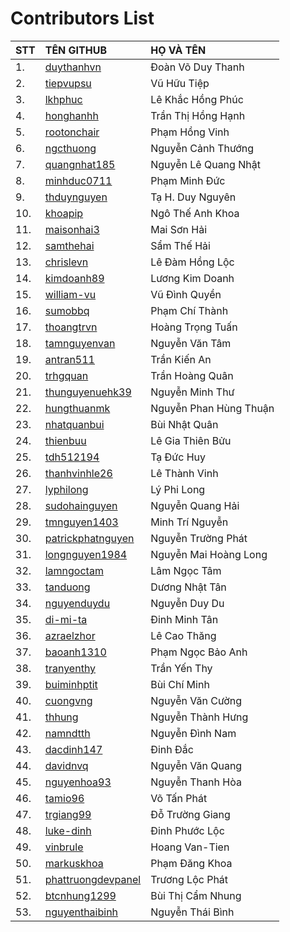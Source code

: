 # Contributors List

| STT | TÊN GITHUB                                                      | HỌ VÀ TÊN                      |
|:----|:----------------------------------------------------------------|:-------------------------------|
| 1.  | [duythanhvn](https://github.com/duythanhvn)                     | Đoàn Võ Duy Thanh              |
| 2.  | [tiepvupsu](https://github.com/tiepvupsu)                       | Vũ Hữu Tiệp                    |
| 3.  | [lkhphuc](https://github.com/lkhphuc)                           | Lê Khắc Hồng Phúc              |
| 4.  | [honghanhh](https://github.com/honghanhh)                       | Trần Thị Hồng Hạnh             |
| 5.  | [rootonchair](https://github.com/rootonchair)                   | Phạm Hồng Vinh                 |
| 6.  | [ngcthuong](https://github.com/ngcthuong)                       | Nguyễn Cảnh Thướng             |
| 7.  | [quangnhat185](https://github.com/quangnhat185)                 | Nguyễn Lê Quang Nhật           |
| 8.  | [minhduc0711](https://github.com/minhduc0711)                   | Phạm Minh Đức                  |
| 9.  | [thduynguyen](https://github.com/thduynguyen)                   | Tạ H. Duy Nguyên               |
| 10. | [khoapip](https://github.com/khoapip)                           | Ngô Thế Anh Khoa               |
| 11. | [maisonhai3](https://github.com/maisonhai3)                     | Mai Sơn Hải                    |
| 12. | [samthehai](https://github.com/samthehai)                       | Sẩm Thế Hải                    |
| 13. | [chrislevn](https://github.com/chrislevn)                       | Lê Đàm Hồng Lộc                |
| 14. | [kimdoanh89](https://github.com/kimdoanh89)                     | Lương Kim Doanh                |
| 15. | [william-vu](https://github.com/william-vu)                     | Vũ Đình Quyền                  |
| 16. | [sumobbq](https://github.com/sumobbq)                           | Phạm Chí Thành                 |
| 17. | [thoangtrvn](https://github.com/thoangtrvn)                     | Hoàng Trọng Tuấn               |
| 18. | [tamnguyenvan](https://github.com/tamnguyenvan)                 | Nguyễn Văn Tâm                 |
| 19. | [antran511](https://github.com/antran511)                       | Trần Kiến An                   |
| 20. | [trhgquan](https://github.com/trhgquan)                         | Trần Hoàng Quân                |
| 21. | [thunguyenuehk39](https://github.com/thunguyenuehk39)           | Nguyễn Minh Thư                |
| 22. | [hungthuanmk](https://github.com/hungthuanmk)                   | Nguyễn Phan Hùng Thuận         |
| 23. | [nhatquanbui](https://github.com/NhatQuanBui)                   | Bùi Nhật Quân                  |
| 24. | [thienbuu](https://github.com/thienbuu)                         | Lê Gia Thiên Bửu               |
| 25. | [tdh512194](https://github.com/tdh512194)                       | Tạ Đức Huy                     |
| 26. | [thanhvinhle26](https://github.com/thanhvinhle26)               | Lê Thành Vinh                  |
| 27. | [lyphilong](https://github.com/lyphilong)                       | Lý Phi Long                    |
| 28. | [sudohainguyen](https://github.com/sudohainguyen)               | Nguyễn Quang Hải               |
| 29. | [tmnguyen1403](https://github.com/tmnguyen1403)                 | Minh Trí Nguyễn                |
| 30. | [patrickphatnguyen](https://github.com/patrickphatnguyen)       | Nguyễn Trường Phát             |
| 31. | [longnguyen1984](https://github.com/longnguyen1984)             | Nguyễn Mai Hoàng Long          |
| 32. | [lamngoctam](https://github.com/lamngoctam)                     | Lâm Ngọc Tâm                   |
| 33. | [tanduong](https://github.com/tanduong)                         | Dương Nhật Tân                 |
| 34. | [nguyenduydu](https://github.com/nguyenduydu)                   | Nguyễn Duy Du                  |
| 35. | [di-mi-ta](https://github.com/di-mi-ta)                         | Đinh Minh Tân                  |
| 36. | [azraelzhor](https://github.com/azraelzhor)                     | Lê Cao Thăng                   |
| 37. | [baoanh1310](https://github.com/baoanh1310)                     | Phạm Ngọc Bảo Anh              |
| 38. | [tranyenthy](https://github.com/tranyenthy)                     | Trần Yến Thy                   |
| 39. | [buiminhptit](https://github.com/buiminhptit)                   | Bùi Chí Minh                   |
| 40. | [cuongvng](https://github.com/cuongvng)                         | Nguyễn Văn Cường               |
| 41. | [thhung](https://github.com/thhung)                             | Nguyễn Thành Hưng              |
| 42. | [namndtth](https://github.com/namndtth)                         | Nguyễn Đình Nam                |
| 43. | [dacdinh147](https://github.com/dacdinh147)                     | Đinh Đắc                       |
| 44. | [davidnvq](https://github.com/davidnvq)                         | Nguyễn Văn Quang               |
| 45. | [nguyenhoa93](https://github.com/nguyenhoa93)                   | Nguyễn Thanh Hòa               |
| 46. | [tamio96](https://github.com/tamio96)                           | Võ Tấn Phát                    |
| 47. | [trgiang99](https://github.com/trgiang99)                       | Đỗ Trường Giang                |
| 48. | [luke-dinh](https://github.com/luke-dinh)                       | Đinh Phước Lộc                 |
| 49. | [vinbrule](https://github.com/vinbrule)                         | Hoang Van-Tien                 |
| 50. | [markuskhoa](https://github.com/markuskhoa)                     | Phạm Đăng Khoa                 |
| 51. | [phattruongdevpanel](https://github.com/phattruongdevpanel)     | Trương Lộc Phát                |
| 52. | [btcnhung1299](https://github.com/btcnhung1299)                 | Bùi Thị Cẩm Nhung              |
| 53. | [nguyenthaibinh](https://github.com/nguyenthaibinh)             | Nguyễn Thái Bình               |

